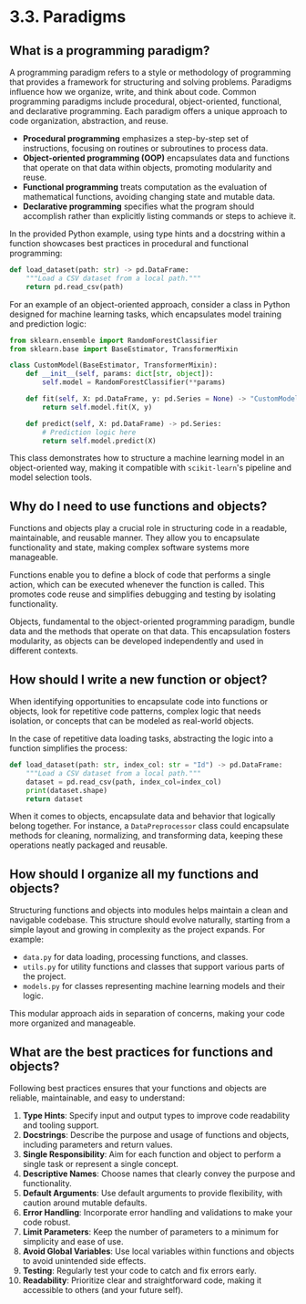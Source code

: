 # 3.3. Paradigms

## What is a programming paradigm?

A programming paradigm refers to a style or methodology of programming that provides a framework for structuring and solving problems. Paradigms influence how we organize, write, and think about code. Common programming paradigms include procedural, object-oriented, functional, and declarative programming. Each paradigm offers a unique approach to code organization, abstraction, and reuse.

- **Procedural programming** emphasizes a step-by-step set of instructions, focusing on routines or subroutines to process data.
- **Object-oriented programming (OOP)** encapsulates data and functions that operate on that data within objects, promoting modularity and reuse.
- **Functional programming** treats computation as the evaluation of mathematical functions, avoiding changing state and mutable data.
- **Declarative programming** specifies what the program should accomplish rather than explicitly listing commands or steps to achieve it.

In the provided Python example, using type hints and a docstring within a function showcases best practices in procedural and functional programming:

```python
def load_dataset(path: str) -> pd.DataFrame:
    """Load a CSV dataset from a local path."""
    return pd.read_csv(path)
```

For an example of an object-oriented approach, consider a class in Python designed for machine learning tasks, which encapsulates model training and prediction logic:

```python
from sklearn.ensemble import RandomForestClassifier
from sklearn.base import BaseEstimator, TransformerMixin

class CustomModel(BaseEstimator, TransformerMixin):
    def __init__(self, params: dict[str, object]):
        self.model = RandomForestClassifier(**params)

    def fit(self, X: pd.DataFrame, y: pd.Series = None) -> "CustomModel":
        return self.model.fit(X, y)

    def predict(self, X: pd.DataFrame) -> pd.Series:
        # Prediction logic here
        return self.model.predict(X)
```

This class demonstrates how to structure a machine learning model in an object-oriented way, making it compatible with `scikit-learn`'s pipeline and model selection tools.

## Why do I need to use functions and objects?

Functions and objects play a crucial role in structuring code in a readable, maintainable, and reusable manner. They allow you to encapsulate functionality and state, making complex software systems more manageable.

Functions enable you to define a block of code that performs a single action, which can be executed whenever the function is called. This promotes code reuse and simplifies debugging and testing by isolating functionality.

Objects, fundamental to the object-oriented programming paradigm, bundle data and the methods that operate on that data. This encapsulation fosters modularity, as objects can be developed independently and used in different contexts.

## How should I write a new function or object?

When identifying opportunities to encapsulate code into functions or objects, look for repetitive code patterns, complex logic that needs isolation, or concepts that can be modeled as real-world objects.

In the case of repetitive data loading tasks, abstracting the logic into a function simplifies the process:

```python
def load_dataset(path: str, index_col: str = "Id") -> pd.DataFrame:
    """Load a CSV dataset from a local path."""
    dataset = pd.read_csv(path, index_col=index_col)
    print(dataset.shape)
    return dataset
```

When it comes to objects, encapsulate data and behavior that logically belong together. For instance, a `DataPreprocessor` class could encapsulate methods for cleaning, normalizing, and transforming data, keeping these operations neatly packaged and reusable.

## How should I organize all my functions and objects?

Structuring functions and objects into modules helps maintain a clean and navigable codebase. This structure should evolve naturally, starting from a simple layout and growing in complexity as the project expands. For example:

- `data.py` for data loading, processing functions, and classes.
- `utils.py` for utility functions and classes that support various parts of the project.
- `models.py` for classes representing machine learning models and their logic.

This modular approach aids in separation of concerns, making your code more organized and manageable.

## What are the best practices for functions and objects?

Following best practices ensures that your functions and objects are reliable, maintainable, and easy to understand:

1. **Type Hints**: Specify input and output types to improve code readability and tooling support.
2. **Docstrings**: Describe the purpose and usage of functions and objects, including parameters and return values.
3. **Single Responsibility**: Aim for each function and object to perform a single task or represent a single concept.
4. **Descriptive Names**: Choose names that clearly convey the purpose and functionality.
5. **Default Arguments**: Use default arguments to provide flexibility, with caution around mutable defaults.
6. **Error Handling**: Incorporate error handling and validations to make your code robust.
7. **Limit Parameters**: Keep the number of parameters to a minimum for simplicity and ease of use.
8. **Avoid Global Variables**: Use local variables within functions and objects to avoid unintended side effects.
9. **Testing**: Regularly test your code to catch and fix errors early.
10. **Readability**: Prioritize clear and straightforward code, making it accessible to others (and your future self).